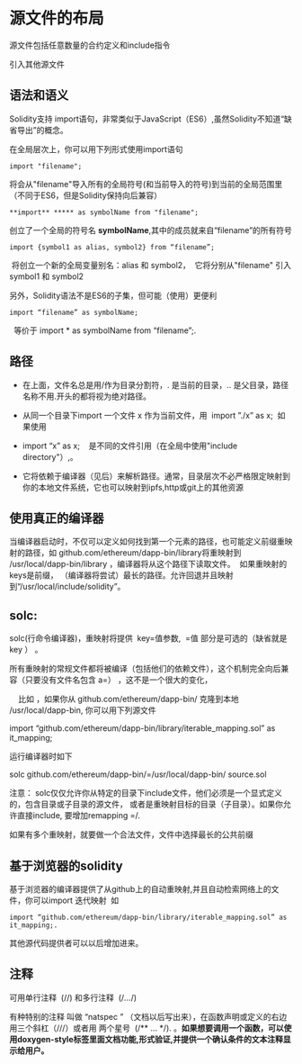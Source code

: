 # 源文件的布局

源文件包括任意数量的合约定义和include指令

引入其他源文件

## 语法和语义

Solidity支持 import语句，非常类似于JavaScript（ES6）,虽然Solidity不知道“缺省导出”的概念。

在全局层次上，你可以用下列形式使用import语句

```
import "filename"; 
```

将会从"filename"导入所有的全局符号(和当前导入的符号)到当前的全局范围里（不同于ES6，但是Solidity保持向后兼容）

```
**import** ***** as symbolName from "filename";
```

创立了一个全局的符号名 **symbolName**,其中的成员就来自“filename”的所有符号


```
import {symbol1 as alias, symbol2} from “filename”; 
```

 将创立一个新的全局变量别名：alias 和 symbol2，  它将分别从"filename" 引入symbol1 和 symbol2

另外，Solidity语法不是ES6的子集，但可能（使用）更便利

```
import “filename” as symbolName; 
```

  等价于 import * as symbolName from “filename”;.

## 路径

- 在上面，文件名总是用/作为目录分割符，. 是当前的目录，.. 是父目录，路径名称不用.开头的都将视为绝对路径。


- 从同一个目录下import 一个文件 x 作为当前文件，用  import ”./x” as x;  如果使用 


- import “x” as x;    是不同的文件引用（在全局中使用"include directory"）,。


- 它将依赖于编译器（见后）来解析路径。通常，目录层次不必严格限定映射到你的本地文件系统，它也可以映射到ipfs,http或git上的其他资源

## 使用真正的编译器

当编译器启动时，不仅可以定义如何找到第一个元素的路径，也可能定义前缀重映射的路径，如 github.com/ethereum/dapp-bin/library将重映射到 /usr/local/dapp-bin/library ，编译器将从这个路径下读取文件。  如果重映射的keys是前缀， （编译器将尝试）最长的路径。允许回退并且映射到“/usr/local/include/solidity”。

## solc:

solc(行命令编译器)，重映射将提供  key=值参数,  =值 部分是可选的（缺省就是key ） 。 

所有重映射的常规文件都将被编译（包括他们的依赖文件），这个机制完全向后兼容（只要没有文件名包含 a=） ，这不是一个很大的变化，

    比如 ，如果你从 github.com/ethereum/dapp-bin/ 克隆到本地 /usr/local/dapp-bin, 你可以用下列源文件

import “github.com/ethereum/dapp-bin/library/iterable_mapping.sol” as it_mapping;

运行编译器时如下

solc github.com/ethereum/dapp-bin/=/usr/local/dapp-bin/ source.sol

注意： solc仅仅允许你从特定的目录下include文件，他们必须是一个显式定义的，包含目录或子目录的源文件， 或者是重映射目标的目录（子目录）。如果你允许直接include, 要增加remapping =/. 

如果有多个重映射，就要做一个合法文件，文件中选择最长的公共前缀

## 基于浏览器的solidity

基于浏览器的编译器提供了从github上的自动重映射,并且自动检索网络上的文件，你可以import 迭代映射  如

```
import “github.com/ethereum/dapp-bin/library/iterable_mapping.sol” as it_mapping;.
```

其他源代码提供者可以以后增加进来。

## 注释

可用单行注释  (//) 和多行注释  (/*...*/)

有种特别的注释 叫做 “natspec ” （文档以后写出来），在函数声明或定义的右边用三个斜杠（///）或者用 两个星号  (/** ... */). 。**如果想要调用一个函数，可以使用doxygen-style标签里面文档功能,形式验证,并提供一个确认条件的文本注释显示给用户。**